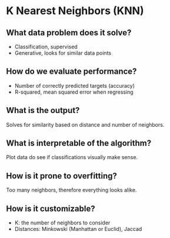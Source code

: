# K Nearest Neighbors (KNN)
## What data problem does it solve?

* Classification, supervised
* Generative, looks for similar data points

## How do we evaluate performance?

* Number of correctly predicted targets (accuracy)
* R-squared, mean squared error when regressing

## What is the output?

Solves for similarity based on distance and number of neighbors.

## What is interpretable of the algorithm?

Plot data do see if classifications visually make sense.

## How is it prone to overfitting?

Too many neighbors, therefore everything looks alike.

## How is it customizable?

* K: the number of neighbors to consider
* Distances: Minkowski (Manhattan or Euclid), Jaccad
